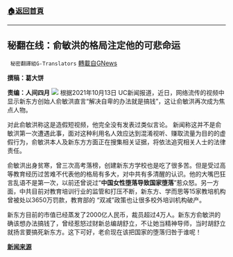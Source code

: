 ###  [:house:返回首頁](https://github.com/ourhimalayas/txt)
---


## 秘翻在线：俞敏洪的格局注定他的可悲命运
` 秘密翻譯組G-Translators` [轉載自GNews](https://gnews.org/zh-hans/1595035/)

**撰稿：葛大饼**

**责编：人间四月**
![](https://assets.gnews.org/wp-content/uploads/2021/10/Screenshot-2021-10-15-105850.jpg)
根据2021年10月13日 UC新闻报道，近日，网络流传的视频中显示新东方创始人俞敏洪直言“解决自卑的办法就是搞钱”，这让俞敏洪再次成为焦点人物。

对此俞敏洪称这是造假短视频，他完全没有发表过类似言论。 新闻称这并不是俞敏洪第一次遭遇此事，面对这种利用名人效应达到混淆视听、赚取流量为目的的虚假行为，俞敏洪本人及新东方方面正在搜集相关证据，将依法追究相关人士的法律责任。

俞敏洪出身贫寒，曾三次高考落榜，创建新东方学校也是吃了很多苦。但是受过高等教育经历过苦难不代表他的格局有多大，对中共有多清醒的认识。他的大嘴巴狂言乱语不是第一次，以前还曾说过“**中国女性堕落导致国家堕落**”惹众怒。另一方面，中共目前对教育培训行业的监管和打压不断，新东方、学而思等15家教培机构曾被处以3650万罚款，教育部的 “双减”政策也让很多校外培训机构破产。

新东方目前的市值已经蒸发了2000亿人民币，裁员超过4万人。新东方俞敏洪的确该想办法搞钱了，曾经惹怒过财新总编胡舒立，不让她当精神导师，当时胡舒立就扬言要搞死新东方。这下可好，老俞现在该把国家的堕落归咎于谁呢！

**[新闻来源](https://mparticle.uc.cn/article.html?btifl=100&amp;app=smds-iflow&amp;title_type=1&amp;wm_id=401632bd39d34f4c95557fc4bf51d04d&amp;wm_cid=448960085570370560&amp;pagetype=share&amp;client=&amp;uc_share_depth=1&amp;uc_param_str=frdnsnpfvepcntnwprdssskt)**
